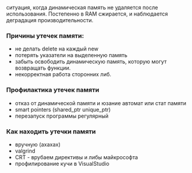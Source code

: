 ситуация, когда динамическая память не удаляется после использования. Постепенно в RAM сжирается, и наблюдается деградация производительности.

### Причины утечек памяти:
- не делать delete на каждый new
- потерять указатели на выделенную память
- забыть освободить динамическую память, которую могут возвращать функции.
- некорректная работа сторонних либ.
### Профилактика утечек памяти
- отказ от динамической памяти и юзание автомат или стат памяти
- smart pointers (shared_ptr unique_ptr)
- перезапуск программы регулярный

### Как находить утечки памяти
- вручную (ахахах)
- valgrind
- CRT - врубаем директивы и либы майкрософта 
- профилирование кучи в VisualStudio


